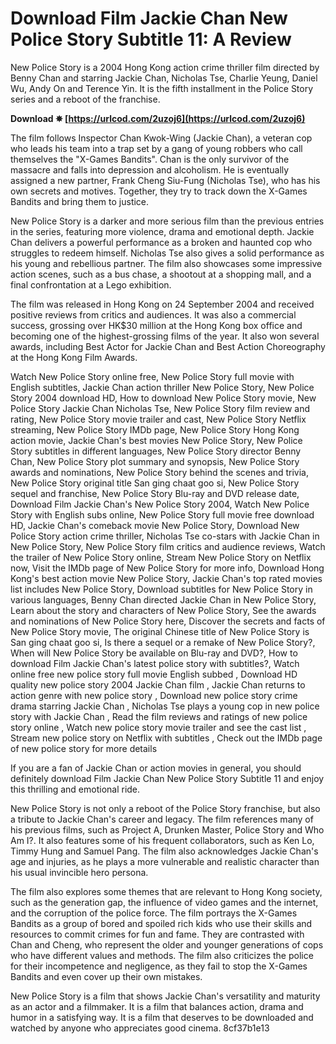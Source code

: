 # Download Film Jackie Chan New Police Story Subtitle 11: A Review
 
New Police Story is a 2004 Hong Kong action crime thriller film directed by Benny Chan and starring Jackie Chan, Nicholas Tse, Charlie Yeung, Daniel Wu, Andy On and Terence Yin. It is the fifth installment in the Police Story series and a reboot of the franchise.
 
**Download ✵ [https://urlcod.com/2uzoj6](https://urlcod.com/2uzoj6)**


 
The film follows Inspector Chan Kwok-Wing (Jackie Chan), a veteran cop who leads his team into a trap set by a gang of young robbers who call themselves the "X-Games Bandits". Chan is the only survivor of the massacre and falls into depression and alcoholism. He is eventually assigned a new partner, Frank Cheng Siu-Fung (Nicholas Tse), who has his own secrets and motives. Together, they try to track down the X-Games Bandits and bring them to justice.
 
New Police Story is a darker and more serious film than the previous entries in the series, featuring more violence, drama and emotional depth. Jackie Chan delivers a powerful performance as a broken and haunted cop who struggles to redeem himself. Nicholas Tse also gives a solid performance as his young and rebellious partner. The film also showcases some impressive action scenes, such as a bus chase, a shootout at a shopping mall, and a final confrontation at a Lego exhibition.
 
The film was released in Hong Kong on 24 September 2004 and received positive reviews from critics and audiences. It was also a commercial success, grossing over HK$30 million at the Hong Kong box office and becoming one of the highest-grossing films of the year. It also won several awards, including Best Actor for Jackie Chan and Best Action Choreography at the Hong Kong Film Awards.
 
Watch New Police Story online free,  New Police Story full movie with English subtitles,  Jackie Chan action thriller New Police Story,  New Police Story 2004 download HD,  How to download New Police Story movie,  New Police Story Jackie Chan Nicholas Tse,  New Police Story film review and rating,  New Police Story movie trailer and cast,  New Police Story Netflix streaming,  New Police Story IMDb page,  New Police Story Hong Kong action movie,  Jackie Chan's best movies New Police Story,  New Police Story subtitles in different languages,  New Police Story director Benny Chan,  New Police Story plot summary and synopsis,  New Police Story awards and nominations,  New Police Story behind the scenes and trivia,  New Police Story original title San ging chaat goo si,  New Police Story sequel and franchise,  New Police Story Blu-ray and DVD release date,  Download Film Jackie Chan's New Police Story 2004,  Watch New Police Story with English subs online,  New Police Story full movie free download HD,  Jackie Chan's comeback movie New Police Story,  Download New Police Story action crime thriller,  Nicholas Tse co-stars with Jackie Chan in New Police Story,  New Police Story film critics and audience reviews,  Watch the trailer of New Police Story online,  Stream New Police Story on Netflix now,  Visit the IMDb page of New Police Story for more info,  Download Hong Kong's best action movie New Police Story,  Jackie Chan's top rated movies list includes New Police Story,  Download subtitles for New Police Story in various languages,  Benny Chan directed Jackie Chan in New Police Story,  Learn about the story and characters of New Police Story,  See the awards and nominations of New Police Story here,  Discover the secrets and facts of New Police Story movie,  The original Chinese title of New Police Story is San ging chaat goo si,  Is there a sequel or a remake of New Police Story?,  When will New Police Story be available on Blu-ray and DVD?,  How to download Film Jackie Chan's latest police story with subtitles?,  Watch online free new police story full movie English subbed ,  Download HD quality new police story 2004 Jackie Chan film ,  Jackie Chan returns to action genre with new police story ,  Download new police story crime drama starring Jackie Chan ,  Nicholas Tse plays a young cop in new police story with Jackie Chan ,  Read the film reviews and ratings of new police story online ,  Watch new police story movie trailer and see the cast list ,  Stream new police story on Netflix with subtitles ,  Check out the IMDb page of new police story for more details
 
If you are a fan of Jackie Chan or action movies in general, you should definitely download Film Jackie Chan New Police Story Subtitle 11 and enjoy this thrilling and emotional ride.
  
New Police Story is not only a reboot of the Police Story franchise, but also a tribute to Jackie Chan's career and legacy. The film references many of his previous films, such as Project A, Drunken Master, Police Story and Who Am I?. It also features some of his frequent collaborators, such as Ken Lo, Timmy Hung and Samuel Pang. The film also acknowledges Jackie Chan's age and injuries, as he plays a more vulnerable and realistic character than his usual invincible hero persona.
 
The film also explores some themes that are relevant to Hong Kong society, such as the generation gap, the influence of video games and the internet, and the corruption of the police force. The film portrays the X-Games Bandits as a group of bored and spoiled rich kids who use their skills and resources to commit crimes for fun and fame. They are contrasted with Chan and Cheng, who represent the older and younger generations of cops who have different values and methods. The film also criticizes the police for their incompetence and negligence, as they fail to stop the X-Games Bandits and even cover up their own mistakes.
 
New Police Story is a film that shows Jackie Chan's versatility and maturity as an actor and a filmmaker. It is a film that balances action, drama and humor in a satisfying way. It is a film that deserves to be downloaded and watched by anyone who appreciates good cinema.
 8cf37b1e13
 
